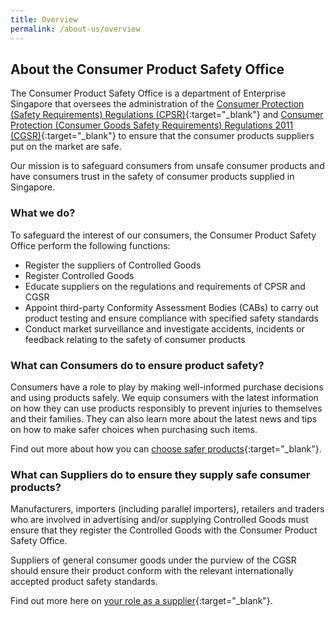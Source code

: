 ```yaml
---
title: Overview
permalink: /about-us/overview
---
```

## About the Consumer Product Safety Office
The Consumer Product Safety Office is a department of Enterprise Singapore that oversees the administration of the [Consumer Protection (Safety Requirements) Regulations (CPSR)][1]{:target="_blank"} and [Consumer Protection (Consumer Goods Safety Requirements) Regulations 2011 (CGSR)][2]{:target="_blank"} to ensure that the consumer products suppliers put on the market are safe.

Our mission is to safeguard consumers from unsafe consumer products and have consumers trust in the safety of consumer products supplied in Singapore.

### What we do?
To safeguard the interest of our consumers, the Consumer Product Safety Office perform the following functions:
* Register the suppliers of Controlled Goods
* Register Controlled Goods
* Educate suppliers on the regulations and requirements of CPSR and CGSR
* Appoint third-party Conformity Assessment Bodies (CABs) to carry out product testing and ensure compliance with specified safety standards
* Conduct market surveillance and investigate accidents, incidents or feedback relating to the safety of consumer products

### What can Consumers do to ensure product safety?
Consumers have a role to play by making well-informed purchase decisions and using products safely. We equip consumers with the latest information on how they can use products responsibly to prevent injuries to themselves and their families. They can also learn more about the latest news and tips on how to make safer choices when purchasing such items.

Find out more about how you can [choose safer products](/consumers/choose-safer-products/about-the-safety-mark){:target="_blank"}.

### What can Suppliers do to ensure they supply safe consumer products?
Manufacturers, importers (including parallel importers), retailers and traders who are involved in advertising and/or supplying Controlled Goods must ensure that they register the Controlled Goods with the Consumer Product Safety Office. 

Suppliers of general consumer goods under the purview of the CGSR should ensure their product conform with the relevant internationally accepted product safety standards.

Find out more here on [your role as a supplier](/suppliers/overview){:target="_blank"}.

[1]:https://sso.agc.gov.sg/SL/CPTDSRA1975-RG1?DocDate=20181010&ValidDate=20181011
[2]:https://sso.agc.gov.sg/SL/CPTDSRA1975-S113-2011
